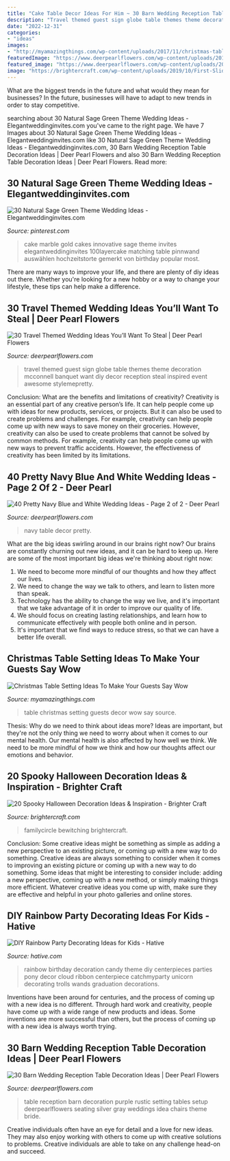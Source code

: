 ```yaml
---
title: "Cake Table Decor Ideas For Him ~ 30 Barn Wedding Reception Table Decoration Ideas"
description: "Travel themed guest sign globe table themes theme decoration mcconnell banquet want diy decor reception steal inspired event awesome stylemepretty"
date: "2022-12-31"
categories:
- "ideas"
images:
- "http://myamazingthings.com/wp-content/uploads/2017/11/christmas-table-decor-.jpg"
featuredImage: "https://www.deerpearlflowers.com/wp-content/uploads/2015/04/Alternative-Guest-Book-Sign-the-Globe.jpg"
featured_image: "https://www.deerpearlflowers.com/wp-content/uploads/2015/08/navy-and-white-wedding-table-decor-ideas.jpg"
image: "https://brightercraft.com/wp-content/uploads/2019/10/First-Slide-769x1024.jpg"
---
```



What are the biggest trends in the future and what would they mean for businesses?
In the future, businesses will have to adapt to new trends in order to stay competitive.

	

		
searching about 30 Natural Sage Green Theme Wedding Ideas - Elegantweddinginvites.com you've came to the right page. We have 7 Images about 30 Natural Sage Green Theme Wedding Ideas - Elegantweddinginvites.com like 30 Natural Sage Green Theme Wedding Ideas - Elegantweddinginvites.com, 30 Barn Wedding Reception Table Decoration Ideas | Deer Pearl Flowers and also 30 Barn Wedding Reception Table Decoration Ideas | Deer Pearl Flowers. Read more:
		
    
## 30 Natural Sage Green Theme Wedding Ideas - Elegantweddinginvites.com

<img loading=lazy src="https://i.pinimg.com/736x/d2/94/23/d294234befb3f1463f2d7049b558efcc.jpg" onerror="this.onerror=null;this.src='https://tse3.mm.bing.net/th?id=OIP.Hgpl7-ppdDfvYki1kQknTgHaLH&amp;pid=15.1';" alt="30 Natural Sage Green Theme Wedding Ideas - Elegantweddinginvites.com">

_Source: pinterest.com_

>cake marble gold cakes innovative sage theme invites elegantweddinginvites 100layercake matching table pinnwand auswählen hochzeitstorte gemerkt von birthday popular most. 

	

There are many ways to improve your life, and there are plenty of diy ideas out there. Whether you're looking for a new hobby or a way to change your lifestyle, these tips can help make a difference.

    
## 30 Travel Themed Wedding Ideas You’ll Want To Steal | Deer Pearl Flowers

<img loading=lazy src="https://www.deerpearlflowers.com/wp-content/uploads/2015/04/Alternative-Guest-Book-Sign-the-Globe.jpg" onerror="this.onerror=null;this.src='https://tse4.mm.bing.net/th?id=OIP.9Nbcun9bnEiUDl92iKBdTAHaLG&amp;pid=15.1';" alt="30 Travel Themed Wedding Ideas You’ll Want To Steal | Deer Pearl Flowers">

_Source: deerpearlflowers.com_

>travel themed guest sign globe table themes theme decoration mcconnell banquet want diy decor reception steal inspired event awesome stylemepretty. 

	

Conclusion: What are the benefits and limitations of creativity?
Creativity is an essential part of any creative person’s life. It can help people come up with ideas for new products, services, or projects. But it can also be used to create problems and challenges. For example, creativity can help people come up with new ways to save money on their groceries. However, creativity can also be used to create problems that cannot be solved by common methods. For example, creativity can help people come up with new ways to prevent traffic accidents. However, the effectiveness of creativity has been limited by its limitations.

    
## 40 Pretty Navy Blue And White Wedding Ideas - Page 2 Of 2 - Deer Pearl

<img loading=lazy src="https://www.deerpearlflowers.com/wp-content/uploads/2015/08/navy-and-white-wedding-table-decor-ideas.jpg" onerror="this.onerror=null;this.src='https://tse1.mm.bing.net/th?id=OIP.hHMIFkEq3FALUWyoMieCwQHaLH&amp;pid=15.1';" alt="40 Pretty Navy Blue and White Wedding Ideas - Page 2 of 2 - Deer Pearl">

_Source: deerpearlflowers.com_

>navy table decor pretty. 

	

What are the big ideas swirling around in our brains right now?
Our brains are constantly churning out new ideas, and it can be hard to keep up. Here are some of the most important big ideas we're thinking about right now: 
1. We need to become more mindful of our thoughts and how they affect our lives. 
2. We need to change the way we talk to others, and learn to listen more than speak. 
3. Technology has the ability to change the way we live, and it's important that we take advantage of it in order to improve our quality of life. 
4. We should focus on creating lasting relationships, and learn how to communicate effectively with people both online and in person. 
5. It's important that we find ways to reduce stress, so that we can have a better life overall.

    
## Christmas Table Setting Ideas To Make Your Guests Say Wow

<img loading=lazy src="http://myamazingthings.com/wp-content/uploads/2017/11/christmas-table-decor-.jpg" onerror="this.onerror=null;this.src='https://tse3.mm.bing.net/th?id=OIP.OBnFVw9OLRWuZrGtSDBkmAHaLH&amp;pid=15.1';" alt="Christmas Table Setting Ideas To Make Your Guests Say Wow">

_Source: myamazingthings.com_

>table christmas setting guests decor wow say source. 

	

Thesis: Why do we need to think about ideas more?
Ideas are important, but they're not the only thing we need to worry about when it comes to our mental health. Our mental health is also affected by how well we think. We need to be more mindful of how we think and how our thoughts affect our emotions and behavior.

    
## 20 Spooky Halloween Decoration Ideas &amp; Inspiration - Brighter Craft

<img loading=lazy src="https://brightercraft.com/wp-content/uploads/2019/10/First-Slide-769x1024.jpg" onerror="this.onerror=null;this.src='https://tse4.mm.bing.net/th?id=OIP.-y3Ampz9R75Ew2MEtPxYrgHaJ3&amp;pid=15.1';" alt="20 Spooky Halloween Decoration Ideas &amp; Inspiration - Brighter Craft">

_Source: brightercraft.com_

>familycircle bewitching brightercraft. 

	

Conclusion: Some creative ideas might be something as simple as adding a new perspective to an existing picture, or coming up with a new way to do something.
Creative ideas are always something to consider when it comes to improving an existing picture or coming up with a new way to do something. Some ideas that might be interesting to consider include: adding a new perspective, coming up with a new method, or simply making things more efficient. Whatever creative ideas you come up with, make sure they are effective and helpful in your photo galleries and online stores.

    
## DIY Rainbow Party Decorating Ideas For Kids - Hative

<img loading=lazy src="http://hative.com/wp-content/uploads/2014/11/diy-rainbow-party-decorating-ideas/4-candy-decoration.jpg" onerror="this.onerror=null;this.src='https://tse4.mm.bing.net/th?id=OIP.GfTxgQhCKywEmuWykiSTCAHaLG&amp;pid=15.1';" alt="DIY Rainbow Party Decorating Ideas for Kids - Hative">

_Source: hative.com_

>rainbow birthday decoration candy theme diy centerpieces parties pony decor cloud ribbon centerpiece catchmyparty unicorn decorating trolls wands graduation decorations. 

	

Inventions have been around for centuries, and the process of coming up with a new idea is no different. Through hard work and creativity, people have come up with a wide range of new products and ideas. Some inventions are more successful than others, but the process of coming up with a new idea is always worth trying.

    
## 30 Barn Wedding Reception Table Decoration Ideas | Deer Pearl Flowers

<img loading=lazy src="http://www.deerpearlflowers.com/wp-content/uploads/2015/04/rustic-purple-barn-wedding-reception-table-setting-ideas.jpg" onerror="this.onerror=null;this.src='https://tse3.mm.bing.net/th?id=OIP.uDVleVqNCucwIt3IgFxLUgHaLH&amp;pid=15.1';" alt="30 Barn Wedding Reception Table Decoration Ideas | Deer Pearl Flowers">

_Source: deerpearlflowers.com_

>table reception barn decoration purple rustic setting tables setup deerpearlflowers seating silver gray weddings idea chairs theme bride. 

	

Creative individuals often have an eye for detail and a love for new ideas. They may also enjoy working with others to come up with creative solutions to problems. Creative individuals are able to take on any challenge head-on and succeed.

